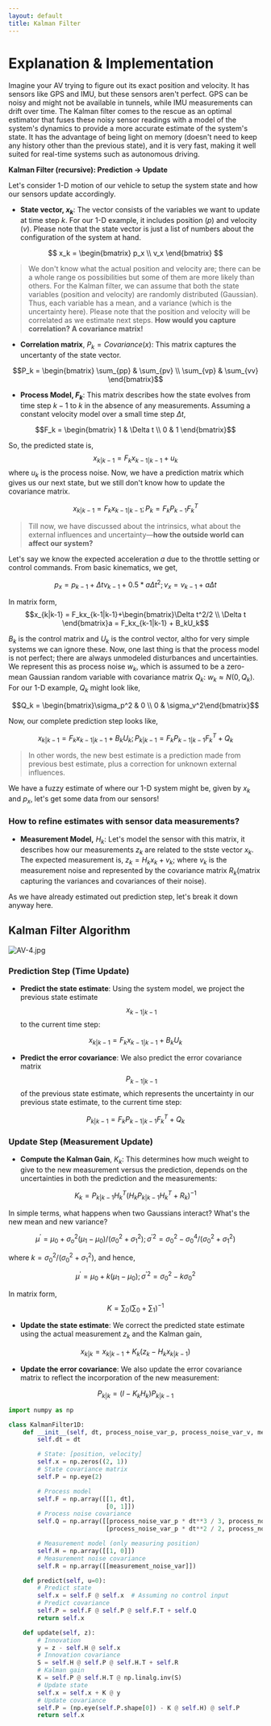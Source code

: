 ```yaml
---
layout: default
title: Kalman Filter
---
```


# Explanation & Implementation

Imagine your AV trying to figure out its exact position and velocity. It has sensors like GPS and IMU, but these sensors aren't perfect. GPS can be noisy and might not be available in tunnels, while IMU measurements can drift over time. The Kalman filter comes to the rescue as an optimal estimator that fuses these noisy sensor readings with a model of the system's dynamics to provide a more accurate estimate of the system's state. It has the advantage of being light on memory (doesn't need to keep any history other than the previous state), and it is very fast, making it well suited for real-time systems such as autonomous driving.

**Kalman Filter (recursive): Prediction → Update**

Let's consider 1-D motion of our vehicle to setup the system state and how our sensors update accordingly. 

- **State vector, $x_k$**: The vector consists of the variables we want to update at time step $k$. For our 1-D example, it includes position ($p$) and velocity ($v$). Please note that the state vector is just a list of numbers about the configuration of the system at hand.

$$
x_k = \begin{bmatrix} p_x \\ v_x \end{bmatrix}
$$

> We don't know what the actual position and velocity are; there can be a whole range os possibilities but some of them are more likely than others. For the Kalman filter, we can assume that both the state variables (position and velocity) are randomly distributed (Gaussian). Thus, each variable has a mean, and a variance (which is the uncertainty here). Please note that the position and velocity will be correlated as we estimate next steps. **How would you capture correlation? A covariance matrix!**

- **Correlation matrix**, $P_k=Covariance(x)$: This matrix captures the uncertanty of the state vector.

$$P_k = \begin{bmatrix} \sum_{pp} &  \sum_{pv} \\ \sum_{vp} & \sum_{vv} \end{bmatrix}$$

- **Process Model, $F_k$**: This matrix describes how the state evolves from time step $k-1$ to $k$ in the absence of any measurements. Assuming a constant velocity model over a small time step $\Delta t$,

$$F_k = \begin{bmatrix} 1 & \Delta t \\ 0 & 1 \end{bmatrix}$$

So, the predicted state is, 
$$x_{k|k-1} = F_k x_{k-1|k-1} + u_k$$
where $u_k$ is the process noise. Now, we have a prediction matrix which gives us our next state, but we still don't know how to update the covariance matrix.

$$x_{k|k-1} = F_k x_{k-1|k-1}; P_k = F_k P_{k-1}F^T_k$$

> Till now, we have discussed about the intrinsics, what about the external influences and uncertainty—**how the outside world can affect our system?**

Let's say we know the expected acceleration $a$ due to the throttle setting or control commands. From basic kinematics, we get,

$$p_x = p_{k-1}+\Delta tv_{k-1}+0.5*a\Delta t^2; v_x = v_{k-1}+a\Delta t$$

In matrix form, 
$$x_{k|k-1} = F_kx_{k-1|k-1}+\begin{bmatrix}\Delta t^2/2 \\ \Delta t \end{bmatrix}a = F_kx_{k-1|k-1} + B_kU_k$$

$B_k$ is the control matrix and $U_k$ is the control vector, altho for very simple systems we can ignore these. Now, one last thing is that the process model is not perfect; there are always unmodeled disturbances and uncertainties. We represent this as process noise $w_k$, which is assumed to be a zero-mean Gaussian random variable with covariance matrix $Q_k$: $w_k \approx N(0, Q_k)$. For our 1-D example, $Q_k$ might look like,

$$Q_k = \begin{bmatrix}\sigma_p^2 & 0 \\ 0 & \sigma_v^2\end{bmatrix}$$

Now, our complete prediction step looks like, 

$$x_{k|k-1} = F_k x_{k-1|k-1}+B_kU_k; P_{k|k-1} = F_k P_{k-1|k-1}F^T_k + Q_k$$

> In other words, the new best estimate is a prediction made from previous best estimate, plus a correction for unknown external influences.

We have a fuzzy estimate of where our 1-D system might be, given by $x_k$ and $p_x$, let's get some data from our sensors!

### How to refine estimates with sensor data measurements?

- **Measurement Model,** $H_k$: Let's model the sensor with this matrix, it describes how our measurements $z_k$ are related to the stste vector $x_k$. The expected measurement is, $z_k = H_kx_k+v_k$; where $v_k$ is the measurement noise and represented by the covariance matrix $R_k$(matrix capturing the variances and covariances of their noise).

As we have already estimated out prediction step, let's break it down anyway here.

## **Kalman Filter Algorithm**

![AV-4.jpg](assets/kalman_img.png)

### **Prediction Step (Time Update)**

- **Predict the state estimate**: Using the system model, we project the previous state estimate 
$$x_{k-1|k-1}$$ 
to the current time step:

$$x_{k|k-1} = F_k x_{k-1|k-1}+B_kU_k$$

- **Predict the error covariance**: We also predict the error covariance matrix 
$$P_{k-1|k-1}$$
of the previous state estimate, which represents the uncertainty in our previous state estimate, to the current time step:

$$P_{k|k-1} = F_k P_{k-1|k-1}F^T_k + Q_k$$

### Update Step (Measurement Update)

- **Compute the Kalman Gain**, $K_k$: This determines how much weight to give to the new measurement versus the prediction, depends on the uncertainties in both the prediction and the measurements:

$$K_k = P_{k|k-1}H^T_k(H_kP_{k|k-1}H^T_k+R_k)^{-1}$$

In simple terms, what happens when two Gaussians interact? What's the new mean and new variance? 

$$\mu^{'} = \mu_0 + \sigma_o^2(\mu_1-\mu_0)/(\sigma_0^2+\sigma_1^2);\sigma^{'2}=\sigma_0^2 - \sigma_0^4/(\sigma_0^2+\sigma_1^2)$$

where $k = \sigma_0^2/(\sigma_0^2+\sigma_1^2)$, and hence,

$$\mu^{'} = \mu_0+k(\mu_1-\mu_0); \sigma^{'2}=\sigma_0^2-k\sigma_0^2$$

In matrix form, 
$$K = \sum_0(\sum_0+\sum_1)^{-1}$$

- **Update the state estimate**: We correct the predicted state estimate using the actual measurement $z_k$ and the Kalman gain,

$$x_{k|k} = x_{k|k-1}+K_k(z_k-H_kx_{k|k-1})$$

- **Update the error covariance**: We also update the error covariance matrix to reflect the incorporation of the new measurement:

$$P_{k|k}=(I-K_kH_k)P_{k|k-1}$$

```python
import numpy as np

class KalmanFilter1D:
    def __init__(self, dt, process_noise_var_p, process_noise_var_v, measurement_noise_var):
        self.dt = dt

        # State: [position, velocity]
        self.x = np.zeros((2, 1))
        # State covariance matrix
        self.P = np.eye(2)

        # Process model
        self.F = np.array([[1, dt],
                           [0, 1]])
        # Process noise covariance
        self.Q = np.array([[process_noise_var_p * dt**3 / 3, process_noise_var_p * dt**2 / 2],
                           [process_noise_var_p * dt**2 / 2, process_noise_var_v * dt]])

        # Measurement model (only measuring position)
        self.H = np.array([[1, 0]])
        # Measurement noise covariance
        self.R = np.array([[measurement_noise_var]])

    def predict(self, u=0):
        # Predict state
        self.x = self.F @ self.x  # Assuming no control input
        # Predict covariance
        self.P = self.F @ self.P @ self.F.T + self.Q
        return self.x

    def update(self, z):
        # Innovation
        y = z - self.H @ self.x
        # Innovation covariance
        S = self.H @ self.P @ self.H.T + self.R
        # Kalman gain
        K = self.P @ self.H.T @ np.linalg.inv(S)
        # Update state
        self.x = self.x + K @ y
        # Update covariance
        self.P = (np.eye(self.P.shape[0]) - K @ self.H) @ self.P
        return self.x
```